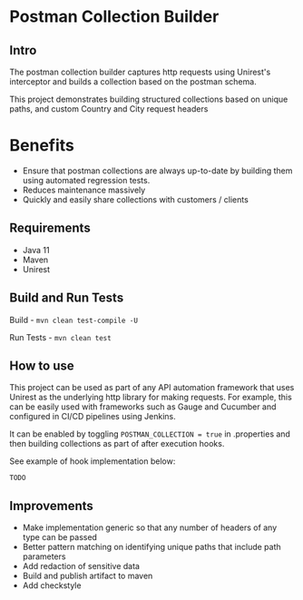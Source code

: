 # Postman Collection Builder

## Intro
The postman collection builder captures http requests using Unirest's interceptor and 
builds a collection based on the postman schema.

This project demonstrates building structured collections based on unique paths, and custom Country and City request headers

# Benefits
- Ensure that postman collections are always up-to-date by building them using automated regression tests.
- Reduces maintenance massively
- Quickly and easily share collections with customers / clients

## Requirements
- Java 11
- Maven
- Unirest

## Build and Run Tests
Build - `mvn clean test-compile -U`

Run Tests - `mvn clean test`

## How to use
This project can be used as part of any API automation framework that uses Unirest as the underlying http library for making requests.
For example, this can be easily used with frameworks such as Gauge and Cucumber and configured in CI/CD pipelines using Jenkins.

It can be enabled by toggling `POSTMAN_COLLECTION = true` in .properties and then building collections as part of after execution hooks. 

See example of hook implementation below:

`TODO`

## Improvements
- Make implementation generic so that any number of headers of any type can be passed
- Better pattern matching on identifying unique paths that include path parameters
- Add redaction of sensitive data
- Build and publish artifact to maven
- Add checkstyle 